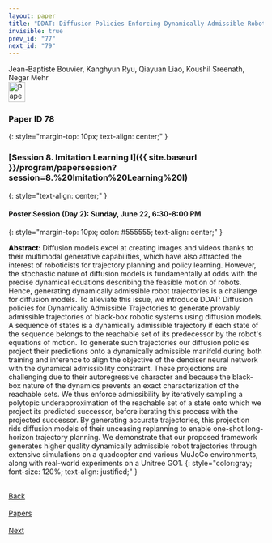 ```yaml
---
layout: paper
title: "DDAT: Diffusion Policies Enforcing Dynamically Admissible Robot Trajectories"
invisible: true
prev_id: "77"
next_id: "79"
---
```

<div class="paper-authors">
  <div class="paper-author-box">
    <div class="paper-author-name">Jean-Baptiste Bouvier, Kanghyun Ryu, Qiayuan Liao, Koushil Sreenath, Negar Mehr</div>
    <div class="paper-author-uni"></div>
  </div>
</div>

<div class="paper-pdf">
  <div>
    <a href="https://www.roboticsproceedings.org/rss21/p078.pdf" title="Download PDF" target="_blank">
      <img src="{{ site.baseurl }}/images/paper_link_cardinal_red.png" alt="Paper PDF" width="33" height="40" />
    </a>
  </div>
</div>

### Paper ID 78
{: style="margin-top: 10px; text-align: center;" }

### [Session 8. Imitation Learning I]({{ site.baseurl }}/program/papersession?session=8.%20Imitation%20Learning%20I)
{: style="text-align: center;" }

#### Poster Session (Day 2): Sunday, June 22, 6:30-8:00 PM
{: style="margin-top: 10px; color: #555555; text-align: center;" }

<b style="color: black;">Abstract: </b>Diffusion models excel at creating images and videos thanks to their multimodal generative capabilities, which have also attracted the interest of roboticists for trajectory planning and policy learning. However, the stochastic nature of diffusion models is fundamentally at odds with the precise dynamical equations describing the feasible motion of robots. Hence, generating dynamically admissible robot trajectories is a challenge for diffusion models. To alleviate this issue, we introduce DDAT: Diffusion policies for Dynamically Admissible Trajectories to generate provably admissible trajectories of black-box robotic systems using diffusion models. A sequence of states is a dynamically admissible trajectory if each state of the sequence belongs to the reachable set of its predecessor by the robot's equations of motion. To generate such trajectories our diffusion policies project their predictions onto a dynamically admissible manifold during both training and inference to align the objective of the denoiser neural network with the dynamical admissibility constraint. These projections are challenging due to their autoregressive character and because the black-box nature of the dynamics prevents an exact characterization of the reachable sets. We thus enforce admissibility by iteratively sampling a polytopic underapproximation of the reachable set of a state onto which we project its predicted successor, before iterating this process with the projected successor. By generating accurate trajectories, this projection rids diffusion models of their unceasing replanning to enable one-shot long-horizon trajectory planning. We demonstrate that our proposed framework generates higher quality dynamically admissible robot trajectories through extensive simulations on a quadcopter and various MuJoCo environments, along with real-world experiments on a Unitree GO1.
{: style="color:gray; font-size: 120%; text-align: justified;" }

<div class="paper-menu">
  <div class="paper-menu-inner">
    <a href="{{ site.baseurl }}/program/papers/77/" title="Previous Paper">
            <div class="paper-menu-icon">
                <i class="fa fa-chevron-left"></i><br>
                <span class="paper-menu-label">Back</span>
            </div>
        </a>
    <a href="{{ site.baseurl }}/program/papers" title="All Papers">
      <div class="paper-menu-icon">
        <i class="fa fa-list"></i><br>
        <span class="paper-menu-label">Papers</span>
      </div>
    </a>
    <a href="{{ site.baseurl }}/program/papers/79/" title="Next Paper">
            <div class="paper-menu-icon">
                <i class="fa fa-chevron-right"></i><br>
                <span class="paper-menu-label">Next</span>
            </div>
        </a>
  </div>
</div>
